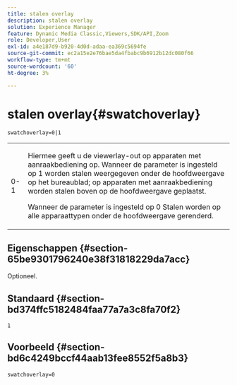 ```yaml
---
title: stalen overlay
description: stalen overlay
solution: Experience Manager
feature: Dynamic Media Classic,Viewers,SDK/API,Zoom
role: Developer,User
exl-id: a4e187d9-b920-4d0d-adaa-ea369c5694fe
source-git-commit: ec2a15e2e76bae5da4fbabc9b6912b12dc080f66
workflow-type: tm+mt
source-wordcount: '60'
ht-degree: 3%

---
```


# stalen overlay{#swatchoverlay}

`swatchoverlay=0|1`

<table id="table_9B98C97485DD4DEB8A6ECBCE8DF6B886"> 
 <tbody> 
  <tr> 
   <td colname="col1"> <p> <span class="codeph"> 0-1 </span> </p> </td> 
   <td colname="col2"> <p>Hiermee geeft u de viewerlay-out op apparaten met aanraakbediening op. Wanneer de parameter is ingesteld op <span class="codeph"> 1 </span>worden stalen weergegeven onder de hoofdweergave op het bureaublad; op apparaten met aanraakbediening worden stalen boven op de hoofdweergave geplaatst. </p> <p>Wanneer de parameter is ingesteld op <span class="codeph"> 0 </span>Stalen worden op alle apparaattypen onder de hoofdweergave gerenderd. </p> </td> 
  </tr> 
 </tbody> 
</table>

## Eigenschappen {#section-65be9301796240e38f31818229da7acc}

Optioneel.

## Standaard {#section-bd374ffc5182484faa77a7a3c8fa70f2}

`1`

## Voorbeeld {#section-bd6c4249bccf44aab13fee8552f5a8b3}

`swatchoverlay=0`
